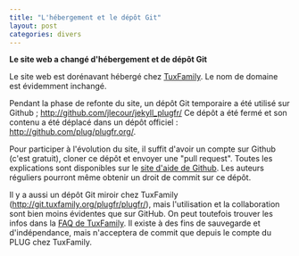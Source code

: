 ```yaml
---
title: "L'hébergement et le dépôt Git"
layout: post
categories: divers
---
```

**Le site web a changé d'hébergement et de dépôt Git**

Le site web est dorénavant hébergé chez [TuxFamily](http://tuxfamily.org/). Le nom de domaine est évidemment inchangé.

Pendant la phase de refonte du site, un dépôt Git temporaire a été utilisé sur Github ; http://github.com/jlecour/jekyll_plugfr/ Ce dépôt a été fermé et son contenu a été déplacé dans un dépôt officiel : <http://github.com/plug/plugfr.org/>.

Pour participer à l'évolution du site, il suffit d'avoir un compte sur Github (c'est gratuit), cloner ce dépôt et envoyer une "pull request". Toutes les explications sont disponibles sur le [site d'aide de Github](http://help.github.com/). Les auteurs réguliers pourront même obtenir un droit de commit sur ce dépôt.

Il y a aussi un dépôt Git miroir chez TuxFamily (<http://git.tuxfamily.org/plugfr/plugfr/>), mais l'utilisation et la collaboration sont bien moins évidentes que sur GitHub. On peut toutefois trouver les infos dans la [FAQ de TuxFamily](http://faq.tuxfamily.org/GIT/Fr). Il existe à des fins de sauvegarde et d'indépendance, mais n'acceptera de commit que depuis le compte du PLUG chez TuxFamily.